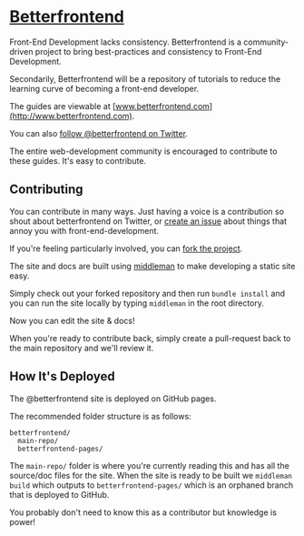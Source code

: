 # [Betterfrontend](http://www.betterfrontend.com)

Front-End Development lacks consistency. Betterfrontend is a
community-driven project to bring best-practices and consistency to
Front-End Development.

Secondarily, Betterfrontend will be a repository of tutorials to reduce
the learning curve of becoming a front-end developer.

The guides are viewable at
[www.betterfrontend.com](http://www.betterfrontend.com).

You can also [follow @betterfrontend on Twitter](https://twitter.com/betterfrontend).

The entire web-development community is encouraged to contribute to
these guides. It's easy to contribute.

## Contributing

You can contribute in many ways. Just having a voice is a contribution
so shout about betterfrontend on Twitter, or [create an issue](https://github.com/hybridgroup/betterfrontend/issues) 
about things that annoy you with front-end-development.

If you're feeling particularly involved, you can [fork the project](https://github.com/hybridgroup/betterfrontend/fork_select).

The site and docs are built using [middleman](http://middlemanapp.com/)
to make developing a static site easy.

Simply check out your forked repository and then run `bundle install`
and you can run the site locally by typing `middleman` in the root
directory.

Now you can edit the site & docs!

When you're ready to contribute back, simply create a pull-request back
to the main repository and we'll review it.

## How It's Deployed

The @betterfrontend site is deployed on GitHub pages.

The recommended folder structure is as follows:

```
betterfrontend/
  main-repo/
  betterfrontend-pages/

```

The `main-repo/` folder is where you're currently reading this and has
all the source/doc files for the site. When the site is ready to be
built we `middleman build` which outputs to `betterfrontend-pages/`
which is an orphaned branch that is deployed to GitHub.

You probably don't need to know this as a contributor but knowledge is
power!
